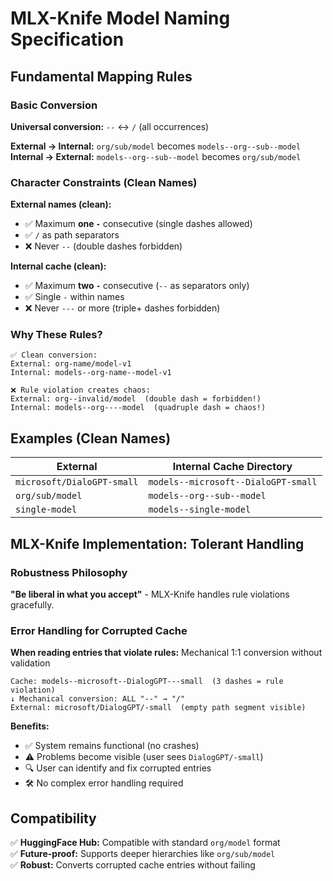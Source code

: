 # MLX-Knife Model Naming Specification

## Fundamental Mapping Rules

### Basic Conversion
**Universal conversion:** `--` ↔ `/` (all occurrences)

**External → Internal:** `org/sub/model` becomes `models--org--sub--model`  
**Internal → External:** `models--org--sub--model` becomes `org/sub/model`

### Character Constraints (Clean Names)

**External names (clean):**
- ✅ Maximum **one `-`** consecutive (single dashes allowed)
- ✅ `/` as path separators
- ❌ Never `--` (double dashes forbidden)

**Internal cache (clean):**  
- ✅ Maximum **two `-`** consecutive (`--` as separators only)
- ✅ Single `-` within names
- ❌ Never `---` or more (triple+ dashes forbidden)

### Why These Rules?

```
✅ Clean conversion:
External: org-name/model-v1
Internal: models--org-name--model-v1

❌ Rule violation creates chaos:  
External: org--invalid/model  (double dash = forbidden!)
Internal: models--org----model  (quadruple dash = chaos!)
```

## Examples (Clean Names)

| External | Internal Cache Directory |
|----------|--------------------------|
| `microsoft/DialoGPT-small` | `models--microsoft--DialoGPT-small` |
| `org/sub/model` | `models--org--sub--model` |
| `single-model` | `models--single-model` |

## MLX-Knife Implementation: Tolerant Handling

### Robustness Philosophy
**"Be liberal in what you accept"** - MLX-Knife handles rule violations gracefully.

### Error Handling for Corrupted Cache
**When reading entries that violate rules:** Mechanical 1:1 conversion without validation

```
Cache: models--microsoft--DialogGPT---small  (3 dashes = rule violation)
↓ Mechanical conversion: ALL "--" → "/" 
External: microsoft/DialogGPT/-small  (empty path segment visible)
```

**Benefits:**
- ✅ System remains functional (no crashes)
- ⚠️ Problems become visible (user sees `DialogGPT/-small`)  
- 🔍 User can identify and fix corrupted entries
- 🛠️ No complex error handling required

## Compatibility

✅ **HuggingFace Hub:** Compatible with standard `org/model` format  
✅ **Future-proof:** Supports deeper hierarchies like `org/sub/model`  
✅ **Robust:** Converts corrupted cache entries without failing